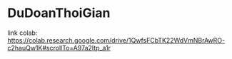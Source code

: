 # DuDoanThoiGian
link colab: https://colab.research.google.com/drive/1QwfsFCbTK22WdVmNBrAwRO-c2hauQw1K#scrollTo=A97a2Itp_a1r
